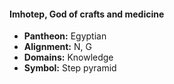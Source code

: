 #### Imhotep, God of crafts and medicine
- **Pantheon:** Egyptian
- **Alignment:** N, G
- **Domains:** Knowledge
- **Symbol:** Step pyramid